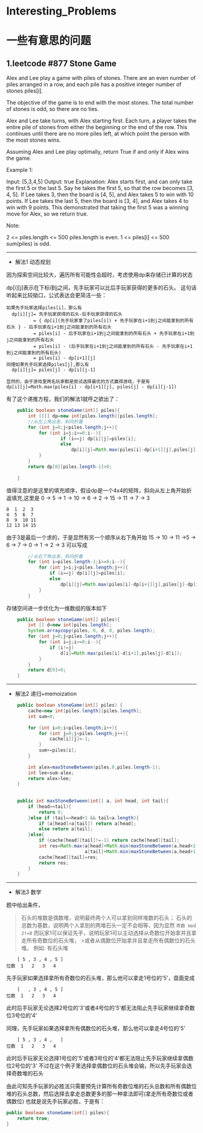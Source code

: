 # Interesting_Problems
一些有意思的问题
===============

1.leetcode #877 Stone Game
-------------------------

Alex and Lee play a game with piles of stones.  There are an even number of piles arranged in a row, and each pile has a positive integer number of stones piles[i].

The objective of the game is to end with the most stones.  The total number of stones is odd, so there are no ties.

Alex and Lee take turns, with Alex starting first.  Each turn, a player takes the entire pile of stones from either the beginning or the end of the row.  This continues until there are no more piles left, at which point the person with the most stones wins.

Assuming Alex and Lee play optimally, return True if and only if Alex wins the game.

Example 1:

Input: [5,3,4,5]
Output: true
Explanation: 
Alex starts first, and can only take the first 5 or the last 5.
Say he takes the first 5, so that the row becomes [3, 4, 5].
If Lee takes 3, then the board is [4, 5], and Alex takes 5 to win with 10 points.
If Lee takes the last 5, then the board is [3, 4], and Alex takes 4 to win with 9 points.
This demonstrated that taking the first 5 was a winning move for Alex, so we return true.
 

Note:

2 <= piles.length <= 500
piles.length is even.
1 <= piles[i] <= 500
sum(piles) is odd.

---------------
* 解法1 动态规划

因为探索空间比较大，遍历所有可能性会超时，考虑使用dp来存储已计算的状态

dp[i][j]表示在下标i到j之间，先手玩家可以比后手玩家获得的更多的石头。
这句话听起来比较拗口，公式表达会更简洁一些：
```
如果先手玩家选择piles[i]，那么有
  dp[i][j]= 先手玩家获得的石头-后手玩家获得的石头
          = { dp[i](先手玩家拿了piles[i]) + 先手玩家在i+1到j之间能拿到的所有石头 } - 后手玩家在i+1到j之间能拿到的所有石头
          = piles[i] - 后手玩家在i+1到j之间能拿到的所有石头 + 先手玩家在i+1到j之间能拿到的所有石头
          = piles[i] - (后手玩家在i+1到j之间能拿到的所有石头 - 先手玩家在i+1到j之间能拿到的所有石头)
          = piles[i] - dp[i+1][j]
同理如果先手玩家选择piles[j],那么有
  dp[i][j]= piles[j] - dp[i][j-1]

显然的，由于游戏里两名玩家都是尝试选择最优的方式赢得游戏，于是有
dp[i][j]=Math.max(piles[i] - dp[i+1][j], piles[j] - dp[i][j-1])
```

有了这个递推方程，我们的解法1就呼之欲出了：
```Java
    public boolean stoneGame(int[] piles){
        int [][] dp=new int[piles.length][piles.length];
        //从左上角出发，斜向折叠
        for (int j=0;j<piles.length;j++){
            for (int i=j;i>=0;i--){
            		if (i==j) dp[i][j]=piles[i];
            		else
            			dp[i][j]=Math.max(piles[i]-dp[i+1][j],piles[j]-dp[i][j-1]);
            }
        }
        return dp[0][piles.length-1]>0;
        
    }
```

值得注意的是这里的填充顺序，假设dp是一个4x4的矩阵，斜向从左上角开始折返填充,这里是 0 -> 5 -> 1 -> 10 -> 6 -> 2 -> 15 -> 11 -> 7 -> 3
```
0  1  2  3 
4  5  6  7
8  9  10 11
12 13 14 15
```
由于3是最后一个求的，于是显然有另一个顺序从右下角开始 15 -> 10 -> 11 ->5 -> 6 -> 7 -> 0 -> 1 -> 2 -> 3
可以写成
```Java      
        //从右下角出发，斜向折叠
        for (int i=piles.length-1;i>=0;i--){
        	for (int j=i;j<piles.length;j++){
        		if (i==j) dp[i][j]=piles[i];
        		else
        			dp[i][j]=Math.max(piles[i]-dp[i+1][j],piles[j]-dp[i][j-1]);
        	}
        }
```

存储空间进一步优化为一维数组的版本如下
```Java
    public boolean stoneGame(int[] piles){
    	int [] d=new int[piles.length];
        System.arraycopy(piles, 0, d, 0, piles.length);
        for (int j=0;j<piles.length;j++){
            for (int i=j;i>=0;i--){
        		if (i!=j)
        			d[i]=Math.max(piles[i]-d[i+1],piles[j]-d[i]);
        	}
        }
        return d[0]>0;
    }
```
--------------
* 解法2 递归+memoization
```Java
    public boolean stoneGame(int[] piles) {
    	cache=new int[piles.length][piles.length];
    	int sum=0;
    	
    	for (int i=0;i<piles.length;i++){
    		for (int j=0;j<piles.length;j++){
    			cache[i][j]=-1;
    		}
    		sum+=piles[i];
    	}
    		
    	int alex=maxStoneBetween(piles,0,piles.length-1);
    	int lee=sum-alex;
    	return alex>lee;
    }
    
    
    public int maxStoneBetween(int[] a, int head, int tail){
    	if (head>=tail){
    		return 0;
    	}else if (tail==head+1 && tail<a.length){
    		if (a[head]>a[tail]) return a[head];
    		else return a[tail];
    	}else{
    		if (cache[head][tail]!=-1) return cache[head][tail];
    		int res=Math.max(a[head]+Math.min(maxStoneBetween(a,head+2,tail),maxStoneBetween(a,head+1,tail-1)),
    						 a[tail]+Math.min(maxStoneBetween(a,head+1,tail-1), maxStoneBetween(a,head,tail-2)));
    		cache[head][tail]=res;
    		return res;
    	}
    }
```
--------------
* 解法3 数学

题中给出条件，
>石头的堆数是偶数堆，说明最终两个人可以拿到同样堆数的石头；
>石头的总数为基数，说明两个人拿到的两堆石头一定不会相等，因为显然 ``奇数 mod 2!=0``
>而玩家1可以保证先手，说明玩家1可以主动选择从奇数位开始拿并且拿走所有奇数位的石头堆，
                                   >或者从偶数位开始拿并且拿走所有偶数位的石头堆。
例如: 有石头堆
```
    [ 5 , 3 , 4 , 5 ]
位数  1   2   3   4
```
先手玩家如果选择拿所有奇数位的石头堆，那么他可以拿走1号位的'5'，盘面变成
```
    [   , 3 , 4 , 5 ]
位数  1   2   3   4
```
此时后手玩家无论选择2号位的'3'或者4号位的'5'都无法阻止先手玩家继续拿奇数位3号位的'4'

同理，先手玩家如果选择拿所有偶数位的石头堆，那么他可以拿走4号位的'5'
```
    [ 5 , 3 , 4 ,   ]
位数  1   2   3   4
```
此时后手玩家无论选择1号位的'5'或者3号位的'4'都无法阻止先手玩家继续拿偶数位2号位的'3'
不过在这个例子里选择拿偶数位的石头堆会输，所以先手玩家会选择奇数堆的石头

由此可知先手玩家的必胜法只需要预先计算所有奇数位堆的石头总数和所有偶数位堆的石头总数，然后选择去拿走总数更多的那一种拿法即可(拿走所有奇数位或者偶数位)
也就是说先手玩家必胜，于是有：
```Java
public boolean stoneGame(int[] piles){
    return true;
}
```

